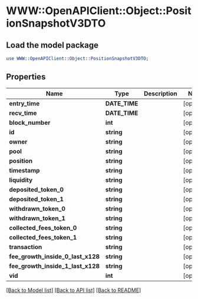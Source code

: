 # WWW::OpenAPIClient::Object::PositionSnapshotV3DTO

## Load the model package
```perl
use WWW::OpenAPIClient::Object::PositionSnapshotV3DTO;
```

## Properties
Name | Type | Description | Notes
------------ | ------------- | ------------- | -------------
**entry_time** | **DATE_TIME** |  | [optional] 
**recv_time** | **DATE_TIME** |  | [optional] 
**block_number** | **int** |  | [optional] 
**id** | **string** |  | [optional] 
**owner** | **string** |  | [optional] 
**pool** | **string** |  | [optional] 
**position** | **string** |  | [optional] 
**timestamp** | **string** |  | [optional] 
**liquidity** | **string** |  | [optional] 
**deposited_token_0** | **string** |  | [optional] 
**deposited_token_1** | **string** |  | [optional] 
**withdrawn_token_0** | **string** |  | [optional] 
**withdrawn_token_1** | **string** |  | [optional] 
**collected_fees_token_0** | **string** |  | [optional] 
**collected_fees_token_1** | **string** |  | [optional] 
**transaction** | **string** |  | [optional] 
**fee_growth_inside_0_last_x128** | **string** |  | [optional] 
**fee_growth_inside_1_last_x128** | **string** |  | [optional] 
**vid** | **int** |  | [optional] 

[[Back to Model list]](../README.md#documentation-for-models) [[Back to API list]](../README.md#documentation-for-api-endpoints) [[Back to README]](../README.md)


